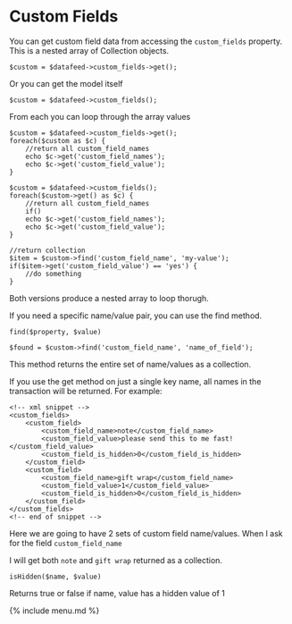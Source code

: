 # Custom Fields

You can get custom field data from accessing the `custom_fields` property. This is a nested array of Collection objects.

```
$custom = $datafeed->custom_fields->get();
```

Or you can get the model itself

```
$custom = $datafeed->custom_fields();
```

From each you can loop through the array values

```
$custom = $datafeed->custom_fields->get();
foreach($custom as $c) {
    //return all custom_field_names
    echo $c->get('custom_field_names');
    echo $c->get('custom_field_value');
}

$custom = $datafeed->custom_fields();
foreach($custom->get() as $c) {
    //return all custom_field_names
    if()
    echo $c->get('custom_field_names');
    echo $c->get('custom_field_value');
}

//return collection
$item = $custom->find('custom_field_name', 'my-value');
if($item->get('custom_field_value') == 'yes') {
    //do something
}

```

Both versions produce a nested array to loop thorugh.

If you need a specific name/value pair, you can use the find method.

```
find($property, $value)

$found = $custom->find('custom_field_name', 'name_of_field');
```
This method returns the entire set of name/values as a collection.

If you use the get method on just a single key name, all names in the transaction will be returned.
For example:

```
<!-- xml snippet -->
<custom_fields>
    <custom_field>
        <custom_field_name>note</custom_field_name>
        <custom_field_value>please send this to me fast!</custom_field_value>
        <custom_field_is_hidden>0</custom_field_is_hidden>
    </custom_field>
    <custom_field>
        <custom_field_name>gift wrap</custom_field_name>
        <custom_field_value>1</custom_field_value>
        <custom_field_is_hidden>0</custom_field_is_hidden>
    </custom_field>
</custom_fields>
<!-- end of snippet -->
```

Here we are going to have 2 sets of custom field name/values.
When I ask for the field `custom_field_name`

I will get both `note` and `gift wrap` returned as a collection.

```
isHidden($name, $value)
````
Returns true or false if name, value has a hidden value of 1

{% include menu.md %}